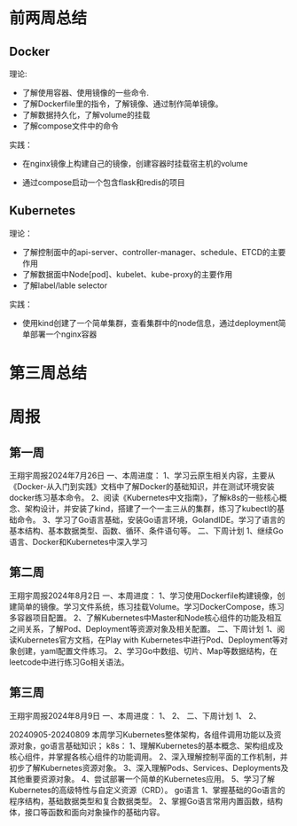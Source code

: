 # 前两周总结


## Docker

理论: 

* 了解使用容器、使用镜像的一些命令.
* 了解Dockerfile里的指令，了解镜像、通过制作简单镜像。
* 了解数据持久化，了解volume的挂载
* 了解compose文件中的命令

实践：

* 在nginx镜像上构建自己的镜像，创建容器时挂载宿主机的volume

* 通过compose启动一个包含flask和redis的项目

## Kubernetes

理论：

* 了解控制面中的api-server、controller-manager、schedule、ETCD的主要作用
* 了解数据面中Node[pod]、kubelet、kube-proxy的主要作用
* 了解label/lable selector

实践：

* 使用kind创建了一个简单集群，查看集群中的node信息，通过deployment简单部署一个nginx容器

# 第三周总结




# 周报

## 第一周

王翔宇周报2024年7月26日
一、本周进度：
1、学习云原生相关内容，主要从《Docker-从入门到实践》文档中了解Docker的基础知识，并在测试环境安装docker练习基本命令。
2、阅读《Kubernetes中文指南》，了解k8s的一些核心概念、架构设计，并安装了kind，搭建了一个一主三从的集群，练习了kubectl的基础命令。
3、学习了Go语言基础，安装Go语言环境，GolandIDE。学习了语言的基本结构、基本数据类型、函数、循环、条件语句等。
二、下周计划
1、继续Go语言、Docker和Kubernetes中深入学习

## 第二周



王翔宇周报2024年8月2日
一、本周进度：
1、学习使用Dockerfile构建镜像，创建简单的镜像。学习文件系统，练习挂载Volume。学习DockerCompose，练习多容器项目配置。
2、了解Kubernetes中Master和Node核心组件的功能及相互之间关系，了解Pod、Deployment等资源对象及相关配置。
二、下周计划
1、阅读Kubernetes官方文档，在Play with Kubernetes中进行Pod、Deployment等对象创建，yaml配置文件练习。
2、学习Go中数组、切片、Map等数据结构，在leetcode中进行练习Go相关语法。

## 第三周

王翔宇周报2024年8月9日
一、本周进度：
1、
2、
二、下周计划
1、
2、





20240905-20240809
本周学习Kubernetes整体架构，各组件调用功能以及资源对象，go语言基础知识；
k8s：
1、理解Kubernetes的基本概念、架构组成及核心组件，并掌握各核心组件的功能调用。
2、深入理解控制平面的工作机制，并初步了解Kubernetes资源对象。
3、深入理解Pods、Services、Deployments及其他重要资源对象。
4、尝试部署一个简单的Kubernetes应用。
5、学习了解Kubernetes的高级特性与自定义资源（CRD）。
go语言
1、掌握基础的Go语言的程序结构，基础数据类型和复合数据类型。
2、掌握Go语言常用内置函数，结构体，接口等函数和面向对象操作的基础内容。
